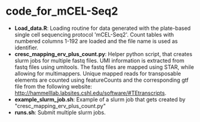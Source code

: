 # code_for_mCEL-Seq2

- **Load_data.R**: Loading routine for data generated with the plate-based single cell sequencing protocol 'mCEL-Seq2'. Count tables with numbered columns 1-192 are loaded and the file name is used as identifier.
- **cresc_mapping_erv_plus_count.py**: Helper python script, that creates slurm jobs for multiple fastq files. UMI information is extracted from fastq files using umitools. The fastq files are mapped using STAR, while allowing for multimappers. Unique mapped reads for transposable elements are counted using featureCounts and the corresponding gtf file from the following website: http://hammelllab.labsites.cshl.edu/software/#TEtranscripts.
- **example_slurm_job.sh**: Example of  a slurm job that gets created by "cresc_mapping_erv_plus_count.py"
- **runs.sh**: Submit multiple slurm jobs.
